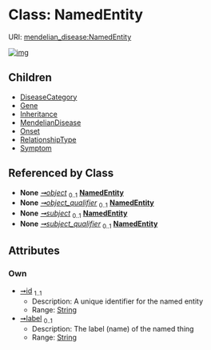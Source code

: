 
# Class: NamedEntity




URI: [mendelian_disease:NamedEntity](http://w3id.org/ontogpt/mendelian_disease/NamedEntity)


[![img](https://yuml.me/diagram/nofunky;dir:TB/class/[Symptom],[RelationshipType],[Onset],[Triple]-%20object%200..1>[NamedEntity&#124;id:string;label:string%20%3F],[Triple]-%20object_qualifier%200..1>[NamedEntity],[Triple]-%20subject%200..1>[NamedEntity],[Triple]-%20subject_qualifier%200..1>[NamedEntity],[NamedEntity]^-[Symptom],[NamedEntity]^-[RelationshipType],[NamedEntity]^-[Onset],[NamedEntity]^-[MendelianDisease],[NamedEntity]^-[Inheritance],[NamedEntity]^-[Gene],[NamedEntity]^-[DiseaseCategory],[Triple],[MendelianDisease],[Inheritance],[Gene],[DiseaseCategory])](https://yuml.me/diagram/nofunky;dir:TB/class/[Symptom],[RelationshipType],[Onset],[Triple]-%20object%200..1>[NamedEntity&#124;id:string;label:string%20%3F],[Triple]-%20object_qualifier%200..1>[NamedEntity],[Triple]-%20subject%200..1>[NamedEntity],[Triple]-%20subject_qualifier%200..1>[NamedEntity],[NamedEntity]^-[Symptom],[NamedEntity]^-[RelationshipType],[NamedEntity]^-[Onset],[NamedEntity]^-[MendelianDisease],[NamedEntity]^-[Inheritance],[NamedEntity]^-[Gene],[NamedEntity]^-[DiseaseCategory],[Triple],[MendelianDisease],[Inheritance],[Gene],[DiseaseCategory])

## Children

 * [DiseaseCategory](DiseaseCategory.md)
 * [Gene](Gene.md)
 * [Inheritance](Inheritance.md)
 * [MendelianDisease](MendelianDisease.md)
 * [Onset](Onset.md)
 * [RelationshipType](RelationshipType.md)
 * [Symptom](Symptom.md)

## Referenced by Class

 *  **None** *[➞object](triple__object.md)*  <sub>0..1</sub>  **[NamedEntity](NamedEntity.md)**
 *  **None** *[➞object_qualifier](triple__object_qualifier.md)*  <sub>0..1</sub>  **[NamedEntity](NamedEntity.md)**
 *  **None** *[➞subject](triple__subject.md)*  <sub>0..1</sub>  **[NamedEntity](NamedEntity.md)**
 *  **None** *[➞subject_qualifier](triple__subject_qualifier.md)*  <sub>0..1</sub>  **[NamedEntity](NamedEntity.md)**

## Attributes


### Own

 * [➞id](namedEntity__id.md)  <sub>1..1</sub>
     * Description: A unique identifier for the named entity
     * Range: [String](types/String.md)
 * [➞label](namedEntity__label.md)  <sub>0..1</sub>
     * Description: The label (name) of the named thing
     * Range: [String](types/String.md)

